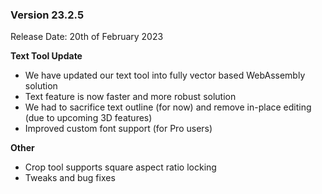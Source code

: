 ### Version 23.2.5

Release Date: 20th of February 2023

**Text Tool Update**
- We have updated our text tool into fully vector based WebAssembly solution 
- Text feature is now faster and more robust solution
- We had to sacrifice text outline (for now) and remove in-place editing (due to upcoming 3D features)
- Improved custom font support (for Pro users)

**Other**
- Crop tool supports square aspect ratio locking
- Tweaks and bug fixes
